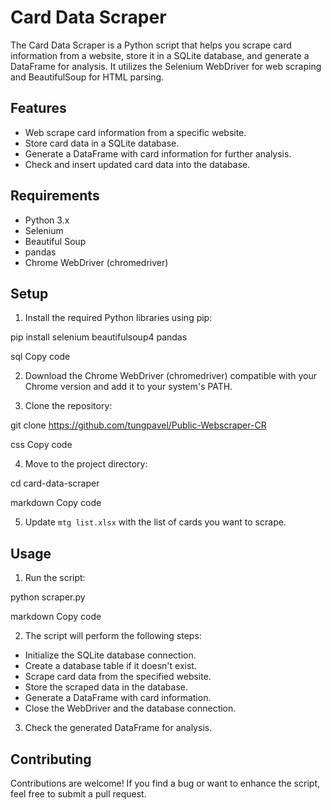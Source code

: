 # Card Data Scraper

The Card Data Scraper is a Python script that helps you scrape card information from a website, store it in a SQLite database, and generate a DataFrame for analysis. It utilizes the Selenium WebDriver for web scraping and BeautifulSoup for HTML parsing.

## Features

- Web scrape card information from a specific website.
- Store card data in a SQLite database.
- Generate a DataFrame with card information for further analysis.
- Check and insert updated card data into the database.

## Requirements

- Python 3.x
- Selenium
- Beautiful Soup
- pandas
- Chrome WebDriver (chromedriver)

## Setup

1. Install the required Python libraries using pip:
   
pip install selenium beautifulsoup4 pandas

sql
Copy code

2. Download the Chrome WebDriver (chromedriver) compatible with your Chrome version and add it to your system's PATH.

3. Clone the repository:

git clone https://github.com/tungpavel/Public-Webscraper-CR

css
Copy code

4. Move to the project directory:

cd card-data-scraper

markdown
Copy code

5. Update `mtg list.xlsx` with the list of cards you want to scrape.

## Usage

1. Run the script:

python scraper.py

markdown
Copy code

2. The script will perform the following steps:
- Initialize the SQLite database connection.
- Create a database table if it doesn't exist.
- Scrape card data from the specified website.
- Store the scraped data in the database.
- Generate a DataFrame with card information.
- Close the WebDriver and the database connection.

3. Check the generated DataFrame for analysis.

## Contributing

Contributions are welcome! If you find a bug or want to enhance the script, feel free to submit a pull request.
